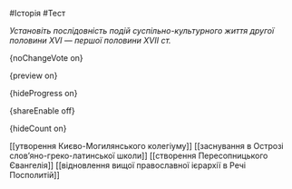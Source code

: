 #Історія #Тест

*Установіть послідовність подій суспільно-культурного життя другої половини XVI — першої половини ХVII ст.*

{noChangeVote on}

{preview on}

{hideProgress on}

{shareEnable off}

{hideCount on}

[[утворення Києво-Могилянського колегіуму]]
[[заснування в Острозі слов’яно-греко-латинської школи]]
[[створення Пересопницького Євангелія]]
[[відновлення вищої православної ієрархії в Речі Посполитій]]
